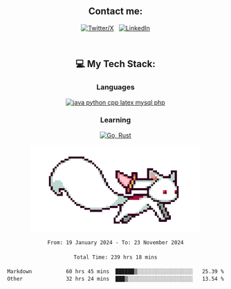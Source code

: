 

<div align="center">

## Contact me:

[![Twitter/X](https://skillicons.dev/icons?i=twitter)](https://twitter.com/erikskopp) &nbsp;
[![LinkedIn](https://skillicons.dev/icons?i=linkedin)](www.linkedin.com/in/erik-skopp) 

<div align="center">
<br>

## 💻 My Tech Stack:

### Languages

[![java python cpp latex mysql php](https://skillicons.dev/icons?i=java,python,cpp,latex,mysql,php)](https://skillicons.dev)

### Learning

[![Go, Rust](https://skillicons.dev/icons?i=go,rust)](https://skillicons.dev)

<center>

<img src="kyubey.gif" alt="Alt-Text" title="" >

</center>


<!--START_SECTION:waka-->

```txt
From: 19 January 2024 - To: 23 November 2024

Total Time: 239 hrs 18 mins

Markdown           60 hrs 45 mins  ██████▒░░░░░░░░░░░░░░░░░░   25.39 %
Other              32 hrs 24 mins  ███▒░░░░░░░░░░░░░░░░░░░░░   13.54 %
```

<!--END_SECTION:waka-->
